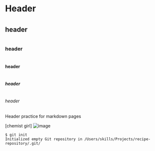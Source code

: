 # <h1> Header

# <H2> header

# <H3> header
# <H4> header
# <H5> header
# <H6> header


Header practice for markdown pages 


[chemist girl] ![image](https://github.com/user-attachments/assets/3c435906-bfef-428d-aea2-10c2ec80281a)

```
$ git init
Initialized empty Git repository in /Users/skills/Projects/recipe-repository/.git/
```
